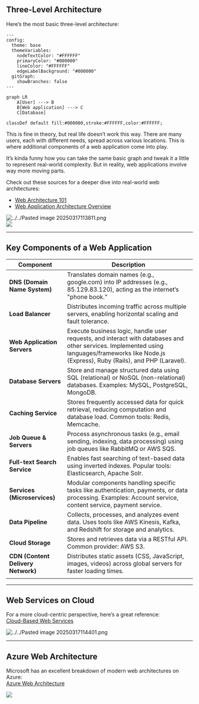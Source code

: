 ## Three-Level Architecture

Here’s the most basic three-level architecture:

```mermaid
---
config:
  theme: base
  themeVariables:
    nodeTextColor: "#FFFFFF"
    primaryColor: "#000000"
    lineColor: "#FFFFFF"
    edgeLabelBackground: "#000000"
  gitGraph:
    showBranches: false
---

graph LR
	A[User] ---> B
	B[Web application] ---> C
	C[Database]

classDef default fill:#000000,stroke:#FFFFFF,color:#FFFFFF;
```

This is fine in theory, but real life doesn’t work this way. There are many users, each with different needs, spread across various locations. This is where additional components of a web application come into play.

It’s kinda funny how you can take the same basic graph and tweak it a little to represent real-world complexity. But in reality, web applications involve way more moving parts.

Check out these sources for a deeper dive into real-world web architectures:

- [Web Architecture 101](https://medium.com/storyblocks-engineering/web-architecture-101-a3224e126947)
- [Web Application Architecture Overview](https://www.sayonetech.com/blog/web-application-architecture/)

![../../Pasted image 20250317113811.png](/img/user/Pasted%20image%2020250317113811.png)  
![](https://i.imgur.com/xQpFKxP.png)

---

## Key Components of a Web Application

| **Component**                      | **Description**                                                                                                                                                                               |
| ---------------------------------- | --------------------------------------------------------------------------------------------------------------------------------------------------------------------------------------------- |
| **DNS (Domain Name System)**       | Translates domain names (e.g., google.com) into IP addresses (e.g., 85.129.83.120), acting as the internet’s "phone book."                                                                    |
| **Load Balancer**                  | Distributes incoming traffic across multiple servers, enabling horizontal scaling and fault tolerance.                                                                                        |
| **Web Application Servers**        | Execute business logic, handle user requests, and interact with databases and other services. Implemented using languages/frameworks like Node.js (Express), Ruby (Rails), and PHP (Laravel). |
| **Database Servers**               | Store and manage structured data using SQL (relational) or NoSQL (non-relational) databases. Examples: MySQL, PostgreSQL, MongoDB.                                                            |
| **Caching Service**                | Stores frequently accessed data for quick retrieval, reducing computation and database load. Common tools: Redis, Memcache.                                                                   |
| **Job Queue & Servers**            | Process asynchronous tasks (e.g., email sending, indexing, data processing) using job queues like RabbitMQ or AWS SQS.                                                                        |
| **Full-text Search Service**       | Enables fast searching of text-based data using inverted indexes. Popular tools: Elasticsearch, Apache Solr.                                                                                  |
| **Services (Microservices)**       | Modular components handling specific tasks like authentication, payments, or data processing. Examples: Account service, content service, payment service.                                    |
| **Data Pipeline**                  | Collects, processes, and analyzes event data. Uses tools like AWS Kinesis, Kafka, and Redshift for storage and analytics.                                                                     |
| **Cloud Storage**                  | Stores and retrieves data via a RESTful API. Common provider: AWS S3.                                                                                                                         |
| **CDN (Content Delivery Network)** | Distributes static assets (CSS, JavaScript, images, videos) across global servers for faster loading times.                                                                                   |
|                                    |                                                                                                                                                                                               |

---

## Web Services on Cloud

For a more cloud-centric perspective, here’s a great reference:  
[Cloud-Based Web Services](https://www.conceptdraw.com/examples/tier-1-application-diagram)

![../../Pasted image 20250317114401.png](/img/user/Pasted%20image%2020250317114401.png)

---

## Azure Web Architecture

Microsoft has an excellent breakdown of modern web architectures on Azure:  
[Azure Web Architecture](https://learn.microsoft.com/en-us/dotnet/architecture/modern-web-apps-azure/common-web-application-architectures)

![](https://i.imgur.com/Js0l7OP.png)
